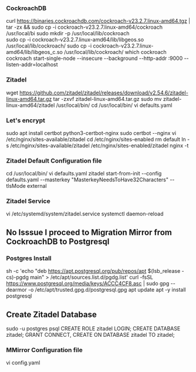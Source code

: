 ### CockroachDB
curl https://binaries.cockroachdb.com/cockroach-v23.2.7.linux-amd64.tgz  | tar -zx && sudo cp -i cockroach-v23.2.7.linux-amd64/cockroach /usr/local/bi
sudo mkdir -p /usr/local/lib/cockroach     
sudo cp -i cockroach-v23.2.7.linux-amd64/lib/libgeos.so /usr/local/lib/cockroach/
sudo cp -i cockroach-v23.2.7.linux-amd64/lib/libgeos_c.so /usr/local/lib/cockroach/
which cockroach
cockroach start-single-node --insecure --background --http-addr :9000 --listen-addr=localhost

### Zitadel
wget https://github.com/zitadel/zitadel/releases/download/v2.54.6/zitadel-linux-amd64.tar.gz
tar -zxvf zitadel-linux-amd64.tar.gz 
sudo mv zitadel-linux-amd64/zitadel /usr/local/bin/
cd /usr/local/bin/
vi defaults.yaml

### Let's encrypt
sudo apt install certbot python3-certbot-nginx
sudo certbot --nginx
vi  /etc/nginx/sites-available/zitadel
cd /etc/nginx/sites-enabled
rm default
ln -s /etc/nginx/sites-available/zitadel  /etc/nginx/sites-enabled/zitadel
nginx -t


### Zitadel Default Configuration file
cd /usr/local/bin/
vi defaults.yaml 
zitadel start-from-init   --config defaults.yaml  --masterkey "MasterkeyNeedsToHave32Characters"  --tlsMode external

### Zitadel Service
vi /etc/systemd/system/zitadel.service
systemctl daemon-reload

## No Isssue I proceed to Migration Mirror from CockroachDB to Postgresql
	 
### Postgres Install
sh -c 'echo "deb https://apt.postgresql.org/pub/repos/apt $(lsb_release -cs)-pgdg main" > /etc/apt/sources.list.d/pgdg.list'
curl -fsSL https://www.postgresql.org/media/keys/ACCC4CF8.asc | sudo gpg --dearmor -o /etc/apt/trusted.gpg.d/postgresql.gpg
apt  update
apt -y install postgresql

## Create Zitadel Database
sudo -u postgres psql
CREATE ROLE zitadel LOGIN;
CREATE DATABASE zitadel;
GRANT CONNECT, CREATE ON DATABASE zitadel TO zitadel;

### MMirror  Configuration file
vi config.yaml
